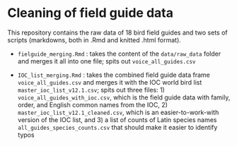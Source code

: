 # Cleaning of field guide data

This repository contains the raw data of 18 bird field guides and two sets of scripts (markdowns, both in .Rmd and knitted .html format).

- `fielguide_merging.Rmd` : takes the content of the `data/raw_data` folder and merges it all into one file; spits out `voice_all_guides.csv`

- `IOC_list_merging.Rmd` : takes the combined field guide data frame `voice_all_guides.csv` and merges it with the IOC world bird list `master_ioc_list_v12.1.csv`; spits out three files: 1) `voice_all_guides_with_ioc.csv`, which is the field guide data with family, order, and English common names from the IOC, 2) `master_ioc_list_v12.1_cleaned.csv`, which is an easier-to-work-with version of the IOC list, and 3) a list of counts of Latin species names `all_guides_species_counts.csv` that should make it easier to identify typos

